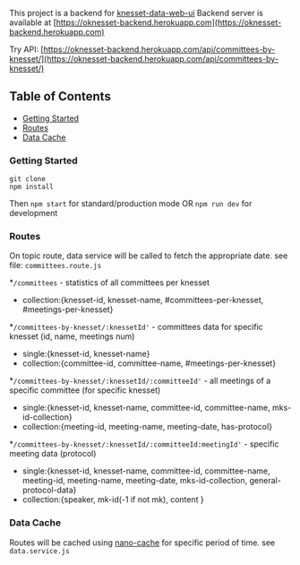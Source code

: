 This project is a backend for [knesset-data-web-ui](https://github.com/WEBbeast2018/knesset-data-web-ui/)
Backend server is available at [https://oknesset-backend.herokuapp.com](https://oknesset-backend.herokuapp.com)

Try API:
[https://oknesset-backend.herokuapp.com/api/committees-by-knesset/](https://oknesset-backend.herokuapp.com/api/committees-by-knesset/)


## Table of Contents
- [Getting Started](#getting-started)
- [Routes](#routes)
- [Data Cache](#data-cache)


### Getting Started
```
git clone
npm install
```
Then `npm start` for standard/production  mode OR `npm run dev` for development

### Routes
On topic route, data service will be called to fetch the appropriate date. see file: `committees.route.js`

*`/committees` - statistics of all committees per knesset
  - collection:{knesset-id, knesset-name, #committees-per-knesset, #meetings-per-knesset}

*`/committees-by-knesset/:knessetId'` - committees data for specific knesset (id, name, meetings num)
  - single:{knesset-id, knesset-name}
  - collection:{committee-id,  committee-name, #meetings-per-knesset}

*`/committees-by-knesset/:knessetId/:committeeId'` - all meetings of a specific committee (for specific knesset)
  - single:{knesset-id, knesset-name, committee-id,  committee-name, mks-id-collection}
  - collection:{meeting-id, meeting-name, meeting-date, has-protocol}


*`/committees-by-knesset/:knessetId/:committeeId:meetingId'` - specific meeting data (protocol)
  - single:{knesset-id, knesset-name, committee-id,  committee-name, meeting-id, meeting-name, meeting-date, mks-id-collection, general-protocol-data}
  - collection:{speaker, mk-id(-1 if not mk), content }

### Data Cache

Routes will be cached using [nano-cache](https://github.com/akhoury/nano-cache#readme) for specific period of time. see `data.service.js`
